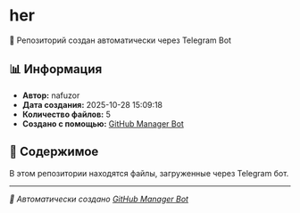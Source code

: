 
# her

🎉 Репозиторий создан автоматически через Telegram Bot

## 📊 Информация
- **Автор:** nafuzor
- **Дата создания:** 2025-10-28 15:09:18
- **Количество файлов:** 5
- **Создано с помощью:** [GitHub Manager Bot](https://t.me/nafuzor_official_robot)

## 📁 Содержимое
В этом репозитории находятся файлы, загруженные через Telegram бот.

---
*🤖 Автоматически создано [GitHub Manager Bot](https://t.me/nafuzor_official_robot)*
                